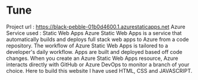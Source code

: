 # Tune
Project url : https://black-pebble-01b0d4600.1.azurestaticapps.net
Azure Service used : Static Web Apps
Azure Static Web Apps is a service that automatically builds and deploys full stack web apps to Azure from a code repository. The workflow of Azure Static Web Apps is tailored to a developer's daily workflow. Apps are built and deployed based off code changes. When you create an Azure Static Web Apps resource, Azure interacts directly with GitHub or Azure DevOps to monitor a branch of your choice. Here to build this website I have used HTML, CSS and JAVASCRIPT.
